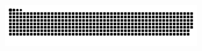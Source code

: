 <picture>
  <source media="(prefers-color-scheme: dark)" srcset="https://raw.githubusercontent.com/tisaii/tisaii/output/github-contribution-grid-snake-dark.svg">
  <source media="(prefers-color-scheme: light)" srcset="https://raw.githubusercontent.com/tisaii/tisaii/output/github-contribution-grid-snake.svg">
  <img alt="github contribution grid snake animation" src="https://raw.githubusercontent.com/tisaii/tisaii/output/github-contribution-grid-snake.svg">
</picture>
